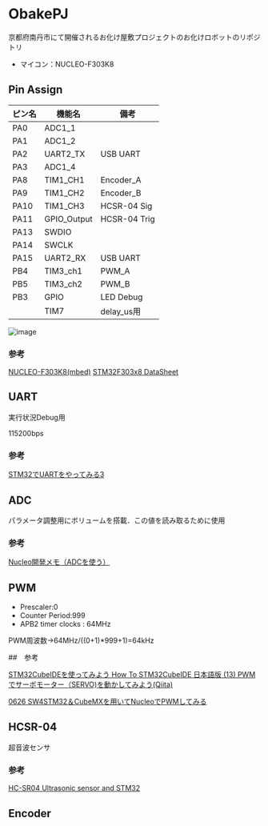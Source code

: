 # ObakePJ

京都府南丹市にて開催されるお化け屋敷プロジェクトのお化けロボットのリポジトリ

* マイコン：NUCLEO-F303K8

## Pin Assign

| ピン名 | 機能名      | 備考         |
| ------ | ----------- | ------------ |
| PA0    | ADC1_1      |              |
| PA1    | ADC1_2      |              |
| PA2    | UART2_TX    | USB UART     |
| PA3    | ADC1_4      |              |
| PA8    | TIM1_CH1    | Encoder_A    |
| PA9    | TIM1_CH2    | Encoder_B    |
| PA10   | TIM1_CH3    | HCSR-04 Sig  |
| PA11   | GPIO_Output | HCSR-04 Trig |
| PA13   | SWDIO       |              |
| PA14   | SWCLK       |              |
| PA15   | UART2_RX    | USB UART     |
| PB4    | TIM3_ch1    | PWM_A        |
| PB5    | TIM3_ch2    | PWM_B        |
| PB3    | GPIO        | LED Debug    |
|        | TIM7        | delay_us用   |

![image](https://os.mbed.com/media/uploads/bcostm/nucleo_f303k8_2017_10_10.png)

### 参考

[NUCLEO-F303K8(mbed)](https://os.mbed.com/platforms/ST-Nucleo-F303K8/)
[STM32F303x8 DataSheet](https://akizukidenshi.com/download/ds/st/stm32f303x6_st32f303x8.pdf)

## UART

実行状況Debug用

115200bps

### 参考

[STM32でUARTをやってみる3](https://gsmcustomeffects.hatenablog.com/entry/2017/03/23/125604)

## ADC

パラメータ調整用にボリュームを搭載．この値を読み取るために使用

### 参考

[Nucleo開発メモ（ADCを使う）](https://b.meso.tokyo/post/173610335934/stm32-nucleo-adc)

## PWM

* Prescaler:0
* Counter Period:999
* APB2 timer clocks : 64MHz

PWM周波数->64MHz/((0+1)*999+1)=64kHz

##　参考

[STM32CubeIDEを使ってみよう How To STM32CubeIDE 日本語版 (13) PWMでサーボモーター（SERVO)を動かしてみよう(Qiita)](https://qiita.com/usashirou/items/2d0fedf59a3cef083b87)

[0626 SW4STM32＆CubeMXを用いてNucleoでPWMしてみる](http://ropot.hatenablog.com/entry/2017/06/26/212615)

## HCSR-04

超音波センサ

### 参考

[HC-SR04 Ultrasonic sensor and STM32](https://controllerstech.com/hc-sr04-ultrasonic-sensor-and-stm32/)

## Encoder
